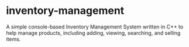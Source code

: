 # inventory-management
A simple console-based Inventory Management System written in C++ to help manage products, including adding, viewing, searching, and selling items.
